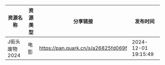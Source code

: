 | 资源名称      | 资源类型 | 分享链接                                | 发布时间                |
| --------- | ---- | ----------------------------------- | ------------------- |
| J街头废物2024 | 电影   | https://pan.quark.cn/s/a26825fd069f | 2024-12-01 19:15:49 |
